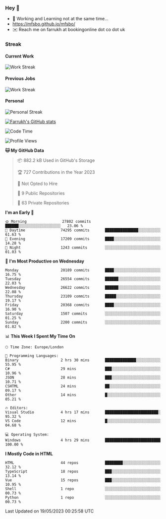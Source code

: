 ### Hey 👋

- 🏃 Working and Learning not at the same time...
- https://mfsbo.github.io/mfsbo/
- ✉️ Reach me on farrukh at bookingonline dot co dot uk

### Streak
#### Current Work
![Work Streak](https://streak-stats.demolab.com/?user=mfsbo)
#### Previous Jobs
![Work Streak](https://streak-stats.demolab.com/?user=farrukhcw)
#### Personal
![Personal Streak](https://streak-stats.demolab.com/?user=farrukhsubhani)

[![Farrukh's GitHub stats](https://github-readme-stats.vercel.app/api?username=mfsbo&hide=stars&count_private=true)](https://github.com/mfsbo/)

<!--START_SECTION:waka-->
![Code Time](http://img.shields.io/badge/Code%20Time-283%20hrs%202%20mins-blue)

![Profile Views](http://img.shields.io/badge/Profile%20Views-0-blue)

**🐱 My GitHub Data** 

> 📦 882.2 kB Used in GitHub's Storage 
 > 
> 🏆 727 Contributions in the Year 2023
 > 
> 🚫 Not Opted to Hire
 > 
> 📜 9 Public Repositories 
 > 
> 🔑 63 Private Repositories 
 > 
**I'm an Early 🐤** 

```text
🌞 Morning                27802 commits       ██████░░░░░░░░░░░░░░░░░░░   23.06 % 
🌆 Daytime                74295 commits       ███████████████░░░░░░░░░░   61.63 % 
🌃 Evening                17209 commits       ████░░░░░░░░░░░░░░░░░░░░░   14.28 % 
🌙 Night                  1243 commits        ░░░░░░░░░░░░░░░░░░░░░░░░░   01.03 % 
```
📅 **I'm Most Productive on Wednesday** 

```text
Monday                   20189 commits       ████░░░░░░░░░░░░░░░░░░░░░   16.75 % 
Tuesday                  26554 commits       ██████░░░░░░░░░░░░░░░░░░░   22.03 % 
Wednesday                26622 commits       ██████░░░░░░░░░░░░░░░░░░░   22.08 % 
Thursday                 23109 commits       █████░░░░░░░░░░░░░░░░░░░░   19.17 % 
Friday                   20368 commits       ████░░░░░░░░░░░░░░░░░░░░░   16.90 % 
Saturday                 1507 commits        ░░░░░░░░░░░░░░░░░░░░░░░░░   01.25 % 
Sunday                   2200 commits        ░░░░░░░░░░░░░░░░░░░░░░░░░   01.82 % 
```


📊 **This Week I Spent My Time On** 

```text
🕑︎ Time Zone: Europe/London

💬 Programming Languages: 
Binary                   2 hrs 30 mins       ██████████████░░░░░░░░░░░   55.95 % 
C#                       29 mins             ███░░░░░░░░░░░░░░░░░░░░░░   10.96 % 
JSON                     28 mins             ███░░░░░░░░░░░░░░░░░░░░░░   10.71 % 
CSHTML                   24 mins             ██░░░░░░░░░░░░░░░░░░░░░░░   09.17 % 
Other                    14 mins             █░░░░░░░░░░░░░░░░░░░░░░░░   05.21 % 

🔥 Editors: 
Visual Studio            4 hrs 17 mins       ████████████████████████░   95.32 % 
VS Code                  12 mins             █░░░░░░░░░░░░░░░░░░░░░░░░   04.68 % 

💻 Operating System: 
Windows                  4 hrs 29 mins       █████████████████████████   100.00 % 
```

**I Mostly Code in HTML** 

```text
HTML                     44 repos            ████████░░░░░░░░░░░░░░░░░   32.12 % 
TypeScript               18 repos            ███░░░░░░░░░░░░░░░░░░░░░░   13.14 % 
Vue                      15 repos            ███░░░░░░░░░░░░░░░░░░░░░░   10.95 % 
Shell                    1 repo              ░░░░░░░░░░░░░░░░░░░░░░░░░   00.73 % 
Python                   1 repo              ░░░░░░░░░░░░░░░░░░░░░░░░░   00.73 % 
```




 Last Updated on 19/05/2023 00:25:58 UTC
<!--END_SECTION:waka-->
<!--
**mfsbo/mfsbo** is a ✨ _special_ ✨ repository because its `README.md` (this file) appears on your GitHub profile.

Here are some ideas to get you started:

- 🔭 I’m currently working on ...
- 🌱 I’m currently learning ...
- 👯 I’m looking to collaborate on ...
- 🤔 I’m looking for help with ...
- 💬 Ask me about ...
- 📫 How to reach me: ...
- 😄 Pronouns: ...
- ⚡ Fun fact: ...
-->
